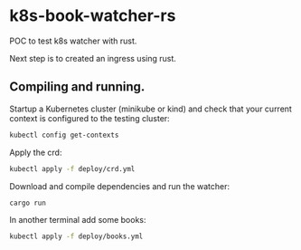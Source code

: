 # k8s-book-watcher-rs

POC to test k8s watcher with rust.

Next step is to created an ingress using rust.

## Compiling and running.

Startup a Kubernetes cluster (minikube or kind) and check that your current context
is configured to the testing cluster:

```sh
kubectl config get-contexts 
```

Apply the crd:

```sh
kubectl apply -f deploy/crd.yml
```

Download and compile dependencies and run the watcher:

```sh
cargo run
```

In another terminal add some books:

```sh
kubectl apply -f deploy/books.yml
```